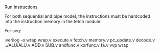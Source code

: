 Run Instructions

For both sequential and pipe model, the instructions must be hardcoded into the instruction memory in the fetch module.

For seq:

iverilog -o wrap wrap.v execute.v fetch.v memory.v pc_update.v decode.v ../ALU/ALU.v ADD.v SUB.v andfunc.v xorfunc.v fa.v
vvp wrap

